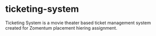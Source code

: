 # ticketing-system
Ticketing System is a movie theater based ticket management system created for Zomentum placement hiering assignment.
